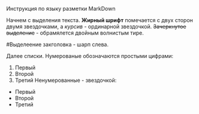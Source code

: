 Инструкция по языку разметки MarkDown

Начнем с выделения текста.
**Жирный шрифт** помечается с двух сторон двумя звездочками, а *курсив* - ординарной звездочкой. ~~Зачеркнутое выделение~~ - обрамялется двойным волнистым тире. 

#Выделеение закголовка - шарп слева.

Далее списки.
Нумерованые обозначаются простыми цифрами:
1. Первый
2. Второй
3. Третий
Ненумерованные - звездочкой:
* Первый 
* Второй
* Третий
